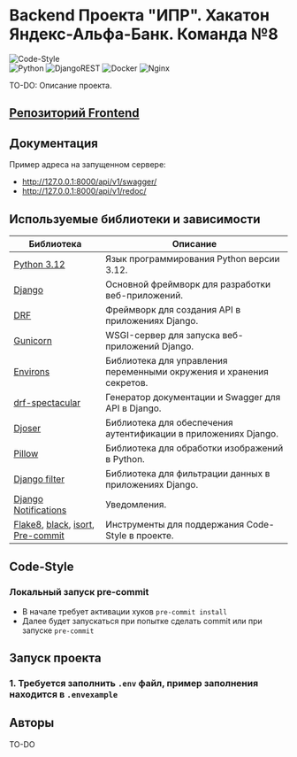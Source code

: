 # Backend Проекта "ИПР". Хакатон Яндекс-Альфа-Банк. Команда №8

![Code-Style](https://github.com/Reagent992/ipr-hackathon-yandex-alfa/actions/workflows/code-style.yml/badge.svg)\
![Python](https://img.shields.io/badge/python-3670A0?style=for-the-badge&logo=python&logoColor=ffdd54)
![DjangoREST](https://img.shields.io/badge/DJANGO-REST-ff1709?style=for-the-badge&logo=django&logoColor=white&color=ff1709&labelColor=gray)
![Docker](https://img.shields.io/badge/docker-%230db7ed.svg?style=for-the-badge&logo=docker&logoColor=white)
![Nginx](https://img.shields.io/badge/nginx-%23009639.svg?style=for-the-badge&logo=nginx&logoColor=white)

TO-DO: Описание проекта.

## [Репозиторий Frontend](https://github.com/NataliyaNikulshina/ipr-hackathon-yandex-alfa)

## Документация

Пример адреса на запущенном сервере:

- <http://127.0.0.1:8000/api/v1/swagger/>
- <http://127.0.0.1:8000/api/v1/redoc/>

## Используемые библиотеки и зависимости

| Библиотека | Описание |
|-|-|
| [Python 3.12](https://www.python.org/) | Язык программирования Python версии 3.12.|
| [Django](https://pypi.org/project/Django/)| Основной фреймворк для разработки веб-приложений. |
| [DRF](https://pypi.org/project/djangorestframework/)| Фреймворк для создания API в приложениях Django.|
| [Gunicorn](https://pypi.org/project/gunicorn/)| WSGI-сервер для запуска веб-приложений Django. |
| [Environs](https://pypi.org/project/environs/) | Библиотека для управления переменными окружения и хранения секретов. |
| [drf-spectacular](https://drf-spectacular.readthedocs.io/en/latest/index.html) | Генератор документации и Swagger для API в Django. |
| [Djoser](https://pypi.org/project/djoser/) | Библиотека для обеспечения аутентификации в приложениях Django. |
| [Pillow](https://pypi.org/project/pillow/) | Библиотека для обработки изображений в Python. |
| [Django filter](https://pypi.org/project/django-filter/) | Библиотека для фильтрации данных в приложениях Django. |
| [Django Notifications](https://github.com/django-notifications/django-notifications) | Уведомления. |
| [Flake8](https://pypi.org/project/flake8/), [black](https://pypi.org/project/black/), [isort](https://pypi.org/project/isort/), [Pre-commit](https://pypi.org/project/pre-commit/) | Инструменты для поддержания Code-Style в проекте. |

## Code-Style

### Локальный запуск pre-commit

- В начале требует активации хуков `pre-commit install`
- Далее будет запускаться при попытке сделать commit или при запуске `pre-commit`

## Запуск проекта

### 1. Требуется заполнить `.env` файл, пример заполнения находится в `.envexample`

## Авторы

TO-DO
